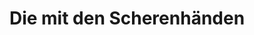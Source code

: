---
title: "Die mit den Scherenhänden"
url: /friesoythe/die-mit-den-scherenhaenden/
shop: Friseur
---